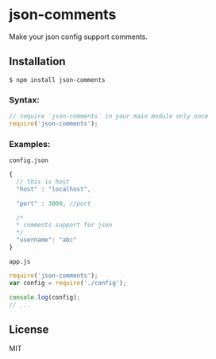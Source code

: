 # json-comments

Make your json config support comments.

## Installation

    $ npm install json-comments

### Syntax:

```javascript
// require `json-comments` in your main module only once
require('json-comments');
```

### Examples:

`config.json`
```javascript
{
  // this is host
  "host" : "localhost",

  "port" : 3000, //port

  /*
  * comments support for json
  */
  "username": "abc"
}
```

`app.js`
```javascript
require('json-comments');
var config = require('./config');

console.log(config);
// ...
```

## License
MIT